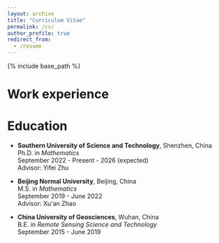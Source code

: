 ```yaml
---
layout: archive
title: "Curriculum Vitae"
permalink: /cv/
author_profile: true
redirect_from:
  - /resume
---
```


{% include base_path %}



Work experience
======

Education
======
- **Southern University of Science and Technology**, Shenzhen, China <br>
  Ph.D. in *Mathematics* <br>
  September 2022 - Present - 2026 (expected) <br>
  Advisor: Yifei Zhu
  
- **Beijing Normal University**, Beijing, China <br>
  M.S. in *Mathematics* <br>
  September 2019 - June 2022 <br>
  Advisor: Xu'an Zhao
  
- **China University of Geosciences**, Wuhan, China <br>
  B.E. in *Remote Sensing Science and Technology* <br>
  September 2015 - June 2019


